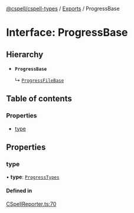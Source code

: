 [@cspell/cspell-types](../README.md) / [Exports](../modules.md) / ProgressBase

# Interface: ProgressBase

## Hierarchy

- **`ProgressBase`**

  ↳ [`ProgressFileBase`](ProgressFileBase.md)

## Table of contents

### Properties

- [type](ProgressBase.md#type)

## Properties

### type

• **type**: [`ProgressTypes`](../modules.md#progresstypes)

#### Defined in

[CSpellReporter.ts:70](https://github.com/streetsidesoftware/cspell/blob/d20c1f2/packages/cspell-types/src/CSpellReporter.ts#L70)
